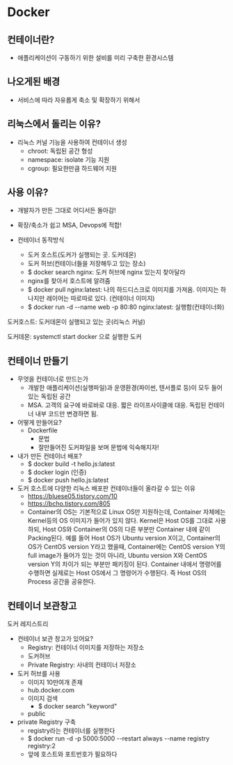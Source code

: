 # Docker

## 컨테이너란?

- 애플리케이션이 구동하기 위한 설비를 미리 구축한 환경시스템

## 나오게된 배경

- 서비스에 따라 자유롭게 축소 및 확장하기 위해서

## 리눅스에서 돌리는 이유?

- 리눅스 커널 기능을 사용하여 컨테이너 생성
  - chroot: 독립된 공간 형성
  - namespace: isolate 기능 지원
  - cgroup: 필요한만큼 하드웨어 지원

## 사용 이유?

- 개발자가 만든 그대로 어디서든 돌아감!
- 확장/축소가 쉽고 MSA, Devops에 적합!









- 컨테이너 동작방식
  - 도커 호스트(도커가 실행되는 곳. 도커데몬)
  - 도커 허브(컨테이너들을 저장해두고 있는 장소)
  - $ docker search nginx: 도커 허브에 nginx 있는지 찾아달라
  - nginx를 찾아서 호스트에 알려줌
  - $ docker pull nginx:latest: 나의 하드디스크로 이미지를 가져옴. 이미지는 하나지만 레이어는 따로따로 있다. (컨테이너 이미지)
  - $ docker run -d --name web -p 80:80 nginx:latest: 실행함(컨테이너화)



도커호스트: 도커데몬이 실행되고 있는 곳(리눅스 커널)

도커데몬: systemctl start docker 으로 실행한 도커



## 컨테이너  만들기

- 무엇을 컨테이너로 만드는가
  - 개발한 애플리케이션(실행파일)과 운영환경(파이썬, 텐서플로 등)이 모두 들어있는 독립된 공간
  - MSA. 고객의 요구에 바로바로 대응. 짧은 라이프사이클에 대응. 독립된 컨테이너 내부 코드만 변경하면 됨.
- 어떻게 만들어요?
  - Dockerfile
    - 문법
    - 잘만들어진 도커파일을 보며 문법에 익숙해지자!
- 내가 만든 컨테이너 배포?
  - $ docker build -t hello.js:latest
  - $ docker login (인증)
  - $ docker push hello.js:latest
- 도커 호스트에 다양한 리눅스 배포판 컨테이너들이 올라갈 수 있는 이유
  - https://bluese05.tistory.com/10
  - https://bcho.tistory.com/805
  - Container의 OS는 기본적으로 Linux OS만 지원하는데, Container 자체에는 Kernel등의 OS 이미지가 들어가 있지 않다. Kernel은 Host OS를 그대로 사용하되, Host OS와 Container의 OS의 다른 부분만 Container 내에 같이 Packing된다. 예를 들어 Host OS가 Ubuntu version X이고, Container의 OS가 CentOS version Y라고 했을때, Container에는 CentOS version Y의 full image가 들어가 있는 것이 아니라, Ubuntu version X와 CentOS version Y의 차이가 되는 부분만 패키징이 된다. Container 내에서 명령어를 수행하면 실제로는 Host OS에서 그 명령어가 수행된다. 즉 Host OS의 Process 공간을 공유한다.



## 컨테이너 보관창고

도커 레지스트리

- 컨테이너 보관 창고가 있어요?
  - Registry: 컨테이너 이미지를 저장하는 저장소
  - 도커허브
  - Private Registry: 사내의 컨테이너 저장소
- 도커 허브를 사용
  - 이미지 10만여개 존재
  - hub.docker.com
  - 이미지 검색
    - $ docker search "keyword"
  - public
- private Registry 구축
  - registry라는 컨테이너를 실행한다
  - $ docker run -d -p 5000:5000 --restart always --name registry registry:2
  - 앞에 호스트와 포트번호가 필요하다



